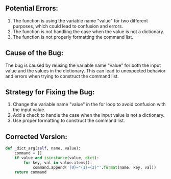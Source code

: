 ## Potential Errors:
1. The function is using the variable name "value" for two different purposes, which could lead to confusion and errors.
2. The function is not handling the case when the value is not a dictionary.
3. The function is not properly formatting the command list.

## Cause of the Bug:
The bug is caused by reusing the variable name "value" for both the input value and the values in the dictionary. This can lead to unexpected behavior and errors when trying to construct the command list.

## Strategy for Fixing the Bug:
1. Change the variable name "value" in the for loop to avoid confusion with the input value.
2. Add a check to handle the case when the input value is not a dictionary.
3. Use proper formatting to construct the command list.

## Corrected Version:
```python
def _dict_arg(self, name, value):
    command = []
    if value and isinstance(value, dict):
        for key, val in value.items():
            command.append('{0}="{1}={2}"'.format(name, key, val))
    return command
```